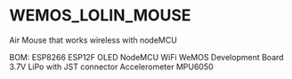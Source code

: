 # WEMOS_LOLIN_MOUSE
Air Mouse that works wireless with nodeMCU

BOM:
ESP8266 ESP12F OLED NodeMCU WiFi WeMOS Development Board
3.7V LiPo with JST connector
Accelerometer MPU6050

